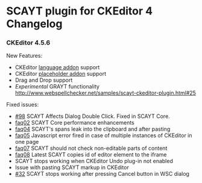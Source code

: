 SCAYT plugin for CKEditor 4 Changelog
====================
### CKEditor 4.5.6

New Features:
* CKEditor [language addon](http://ckeditor.com/addon/language) support
* CKEditor [placeholder addon](http://ckeditor.com/addon/placeholder) support
* Drag and Drop support
* *Experimental* GRAYT functionality http://www.webspellchecker.net/samples/scayt-ckeditor-plugin.html#25

Fixed issues:
* [#98](https://github.com/WebSpellChecker/ckeditor-plugin-scayt/issues/98) SCAYT Affects Dialog Double Click. Fixed in SCAYT Core.
* [faq02](https://github.com/WebSpellChecker/ckeditor-plugin-scayt/issues/102) SCAYT Core performance enhancements
* [faq04](https://github.com/WebSpellChecker/ckeditor-plugin-scayt/issues/104) SCAYT's spans leak into the clipboard and after pasting
* [faq05](https://github.com/WebSpellChecker/ckeditor-plugin-scayt/issues/105) Javascript error fired in case of multiple instances of CKEditor in one page
* [faq07](https://github.com/WebSpellChecker/ckeditor-plugin-scayt/issues/107) SCAYT should not check non-editable parts of content
* [faq08](https://github.com/WebSpellChecker/ckeditor-plugin-scayt/issues/108) Latest SCAYT copies id of editor element to the iframe
* SCAYT stops working when CKEditor Undo plug-in not enabled
* Issue with pasting SCAYT markup in CKEditor
* [#32](https://github.com/WebSpellChecker/ckeditor-plugin-wsc/issues/32) SCAYT stops working after pressing Cancel button in WSC dialog
